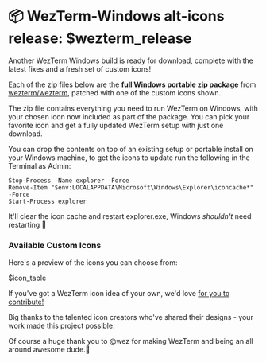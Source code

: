 # 📦 WezTerm-Windows alt-icons release: $wezterm_release

Another WezTerm Windows build is ready for download, complete with the latest
fixes and a fresh set of custom icons!

Each of the zip files below are the **full Windows portable zip package** from
[wezterm/wezterm](https://github.com/wezterm/wezterm/releases/latets), patched
with one of the custom icons shown.

The zip file contains everything you need to run WezTerm on Windows, with your
chosen icon now included as part of the package. You can pick your favorite icon
and get a fully updated WezTerm setup with just one download.

You can drop the contents on top of an existing setup or portable install on
your Windows machine, to get the icons to update run the following in the
Terminal as Admin:

```pwsh
Stop-Process -Name explorer -Force
Remove-Item "$env:LOCALAPPDATA\Microsoft\Windows\Explorer\iconcache*" -Force
Start-Process explorer
```

It'll clear the icon cache and restart explorer.exe, Windows _shouldn't_ need
restarting 🤞

### Available Custom Icons

Here's a preview of the icons you can choose from:

$icon_table

If you've got a WezTerm icon idea of your own, we'd love [for you to
contribute!](https://github.com/ocodo/wezterm-alt-windows-icon-builds/)

Big thanks to the talented icon creators who've shared their designs - your work
made this project possible.

Of course a huge thank you to @wez for making WezTerm and being an all around awesome dude.💖
